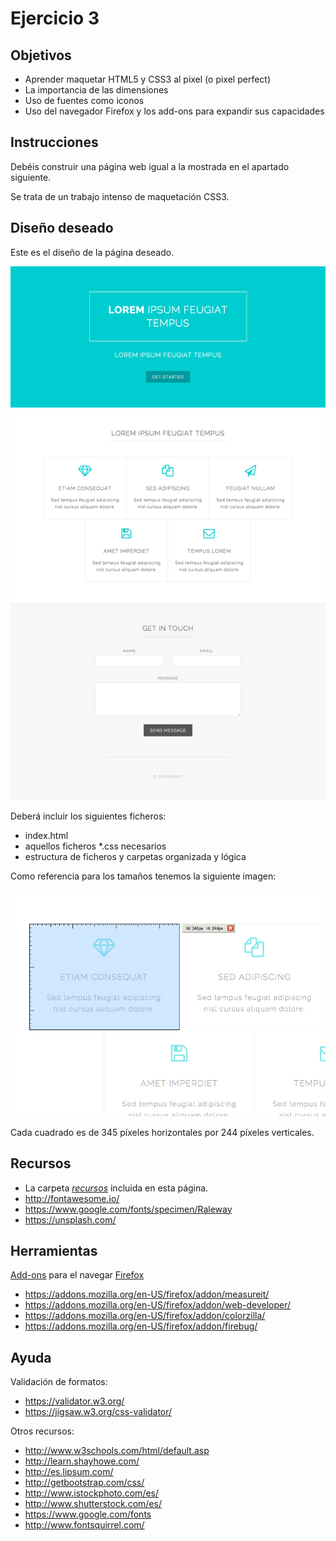 # Ejercicio 3

## Objetivos

* Aprender maquetar HTML5 y CSS3 al pixel (o pixel perfect)
* La importancia de las dimensiones
* Uso de fuentes como iconos
* Uso del navegador Firefox y los add-ons para expandir sus capacidades

## Instrucciones

Debéis construir una página web igual a la mostrada en el apartado siguiente.

Se trata de un trabajo intenso de maquetación CSS3.

## Diseño deseado

Este es el diseño de la página deseado.

[![arquitectura](html.png)](html.png)

Deberá incluir los siguientes ficheros:

* index.html
* aquellos ficheros *.css necesarios
* estructura de ficheros y carpetas organizada y lógica

Como referencia para los tamaños tenemos la siguiente imagen:

[![referencia](size-reference.png)](size-reference.png)

Cada cuadrado es de 345 píxeles horizontales por 244 píxeles verticales.

## Recursos

* La carpeta [*recursos*](./recursos) incluida en esta página.
* http://fontawesome.io/
* https://www.google.com/fonts/specimen/Raleway
* https://unsplash.com/

## Herramientas

[Add-ons](https://addons.mozilla.org) para el navegar [Firefox](https://www.mozilla.org/es-ES/firefox/products/)

* https://addons.mozilla.org/en-US/firefox/addon/measureit/
* https://addons.mozilla.org/en-US/firefox/addon/web-developer/
* https://addons.mozilla.org/en-US/firefox/addon/colorzilla/
* https://addons.mozilla.org/en-US/firefox/addon/firebug/

## Ayuda

Validación de formatos:

* https://validator.w3.org/
* https://jigsaw.w3.org/css-validator/

Otros recursos:

* http://www.w3schools.com/html/default.asp
* http://learn.shayhowe.com/
* http://es.lipsum.com/
* http://getbootstrap.com/css/
* http://www.istockphoto.com/es/
* http://www.shutterstock.com/es/
* https://www.google.com/fonts
* http://www.fontsquirrel.com/
